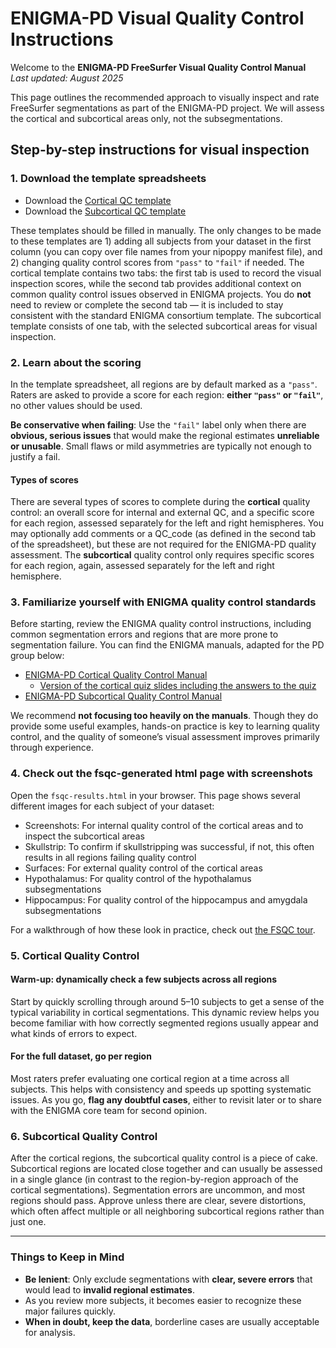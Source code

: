 # ENIGMA-PD Visual Quality Control Instructions

Welcome to the **ENIGMA-PD FreeSurfer Visual Quality Control Manual**  
*Last updated: August 2025*

This page outlines the recommended approach to visually inspect and rate FreeSurfer segmentations as part of the ENIGMA-PD project. We will assess the cortical and subcortical areas only, not the subsegmentations. 

## Step-by-step instructions for visual inspection

### 1. Download the template spreadsheets
- Download the [Cortical QC template](https://github.com/ENIGMA-PD/FS7/blob/main/docs/ENIGMA-PD_Cortical_QC_Template.xlsx)
- Download the [Subcortical QC template](https://github.com/ENIGMA-PD/FS7/blob/main/docs/ENIGMA-PD_Subcortical_QC_Template.xlsx)

These templates should be filled in manually. The only changes to be made to these templates are 1) adding all subjects from your dataset in the first column (you can copy over file names from your nipoppy manifest file), and 2) changing quality control scores from `"pass"` to `"fail"` if needed. The cortical template contains two tabs: the first tab is used to record the visual inspection scores, while the second tab provides additional context on common quality control issues observed in ENIGMA projects.  You do **not** need to review or complete the second tab — it is included to stay consistent with the standard ENIGMA consortium template. The subcortical template consists of one tab, with the selected subcortical areas for visual inspection.

### 2. Learn about the scoring

  In the template spreadsheet, all regions are by default marked as a `"pass"`. Raters are asked to provide a score for each region: **either `"pass"` or `"fail"`**, no other values should be used.
  
  **Be conservative when failing**: Use the `"fail"` label only when there are **obvious, serious issues** that would make the regional estimates **unreliable or unusable**.  Small flaws or mild asymmetries are typically not enough to justify a fail. 

#### Types of scores
There are several types of scores to complete during the **cortical** quality control: an overall score for internal and external QC, and a specific score for each region, assessed separately for the left and right hemispheres. You may optionally add comments or a QC_code (as defined in the second tab of the spreadsheet), but these are not required for the ENIGMA-PD quality assessment. The **subcortical** quality control only requires specific scores for each region, again, assessed separately for the left and right hemisphere. 

### 3. Familiarize yourself with ENIGMA quality control standards

Before starting, review the ENIGMA quality control instructions, including common segmentation errors and regions that are more prone to segmentation failure. You can find the ENIGMA manuals, adapted for the PD group below:
- [ENIGMA-PD Cortical Quality Control Manual](https://github.com/ENIGMA-PD/FS7/blob/main/docs/Cortical_QC_ENIGMA-PD_July25.pdf)
  - [Version of the cortical quiz slides including the answers to the quiz](https://github.com/ENIGMA-PD/FS7/blob/main/docs/Cortical_QC_ENIGMA-PD_July25_quiz_answers.pdf)
- [ENIGMA-PD Subcortical Quality Control Manual](https://github.com/ENIGMA-PD/FS7/blob/main/docs/Subcortical_QC_ENIGMA-PD_July25.pdf)

We recommend **not focusing too heavily on the manuals**. Though they do provide some useful examples, hands-on practice is key to learning quality control, and the quality of someone’s visual assessment improves primarily through experience.

### 4. Check out the fsqc-generated html page with screenshots

Open the `fsqc-results.html` in your browser. This page shows several different images for each subject of your dataset:
- Screenshots: For internal quality control of the cortical areas and to inspect the subcortical areas
- Skullstrip: To confirm if skullstripping was successful, if not, this often results in all regions failing quality control
- Surfaces: For external quality control of the cortical areas
- Hypothalamus: For quality control of the hypothalamus subsegmentations
- Hippocampus: For quality control of the hippocampus and amygdala subsegmentations

For a walkthrough of how these look in practice, check out [the FSQC tour](https://github.com/ENIGMA-PD/FS7/blob/main/docs/fsqc_tour_ENIGMA-PD.pdf).

### 5. Cortical Quality Control

#### Warm-up: dynamically check a few subjects across all regions
Start by quickly scrolling through around 5–10 subjects to get a sense of the typical variability in cortical segmentations. This dynamic review helps you become familiar with how correctly segmented regions usually appear and what kinds of errors to expect.

#### For the full dataset, go per region  
Most raters prefer evaluating one cortical region at a time across all subjects. This helps with consistency and speeds up spotting systematic issues. As you go, **flag any doubtful cases**, either to revisit later or to share with the ENIGMA core team for second opinion.

### 6. Subcortical Quality Control
After the cortical regions, the subcortical quality control is a piece of cake. Subcortical regions are located close together and can usually be assessed in a single glance (in contrast to the region-by-region approach of the cortical segmentations). Segmentation errors are uncommon, and most regions should pass. Approve unless there are clear, severe distortions, which often affect multiple or all neighboring subcortical regions rather than just one.

---

### Things to Keep in Mind

- **Be lenient**: Only exclude segmentations with **clear, severe errors** that would lead to **invalid regional estimates**.  
- As you review more subjects, it becomes easier to recognize these major failures quickly.  
- **When in doubt, keep the data**, borderline cases are usually acceptable for analysis.
